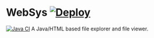 # WebSys [![Deploy](https://github.com/Katsute/WebSys/workflows/Deploy/badge.svg)](https://github.com/Katsute/WebSys/actions?query=workflow%3ADeploy)
[![Java CI](https://github.com/Katsute/WebSys/workflows/Java%20CI/badge.svg)](https://github.com/Katsute/WebSys/actions?query=workflow%3A%22Java+CI%22)
A Java/HTML based file explorer and file viewer.
